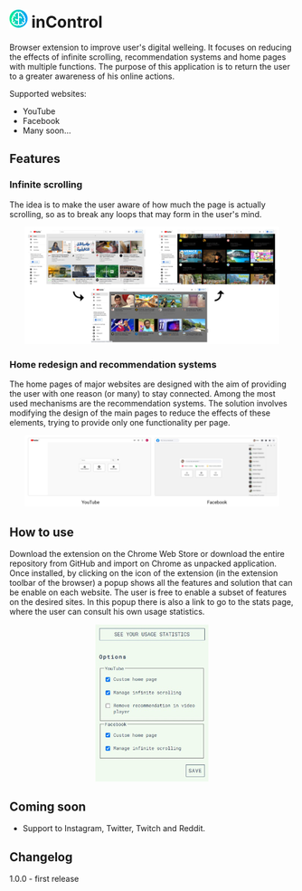 # ![logo](/assets/inControlLogo.png "inControl") inControl
Browser extension to improve user's digital welleing. It focuses on reducing the effects of infinite scrolling, recommendation systems and home pages with multiple functions. The purpose of this application is to return the user to a greater awareness of his online actions. 
  
Supported websites:
 - YouTube
 - Facebook
 - Many soon...

## Features
### Infinite scrolling
The idea is to make the user aware of how much the page is actually scrolling, so as to break any loops that may form in the user's mind.
<p align="center">
    <img src="/assets/infiniteScrolling.png" width="450">
</p>


### Home redesign and recommendation systems
The home pages of major websites are designed with the aim of providing the user with one reason (or many) to stay connected. Among the most used mechanisms are the recommendation systems. The solution involves modifying the design of the main pages to reduce the effects of these elements, trying to provide only one functionality per page.
<p align="center">
    <img src="/assets/homeRedesign.jpg" width="450">
</p>

## How to use
Download the extension on the Chrome Web Store or download the entire repository from GitHub and import on Chrome as unpacked application.
Once installed, by clicking on the icon of the extension (in the extension toolbar of the browser) a popup shows all the features and solution that can be enable on each website. The user is free to enable a subset of features on the desired sites. In this popup there is also a link to go to the stats page, where the user can consult his own usage statistics.

<p align="center">
    <img src="/assets/ExtensionPopup.jpg" width="200">
</p>



## Coming soon
 - Support to Instagram, Twitter, Twitch and Reddit.

## Changelog
1.0.0 - first release
